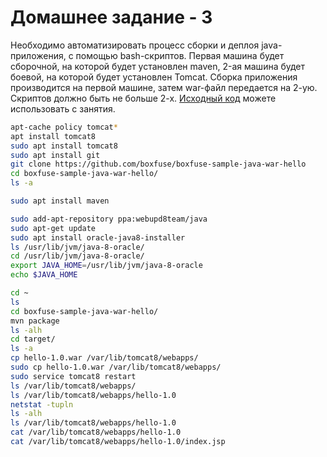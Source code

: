 # Домашнее задание - 3

Необходимо автоматизировать процесс сборки и деплоя java-приложения, с помощью bash-скриптов.
Первая машина будет сборочной, на которой будет установлен maven, 2-ая машина будет боевой, на которой будет установлен Tomcat.
Сборка приложения производится на первой машине, затем war-файл передается на 2-ую.
Скриптов должно быть не больше 2-х. [Исходный код](https://github.com/boxfuse/boxfuse-sample-java-war-hello) можете использовать с занятия.

```Bash
apt-cache policy tomcat*
apt install tomcat8
sudo apt install tomcat8
sudo apt install git
git clone https://github.com/boxfuse/boxfuse-sample-java-war-hello
cd boxfuse-sample-java-war-hello/
ls -a

sudo apt install maven

sudo add-apt-repository ppa:webupd8team/java
sudo apt-get update
sudo apt install oracle-java8-installer 
ls /usr/lib/jvm/java-8-oracle/
cd /usr/lib/jvm/java-8-oracle/
export JAVA_HOME=/usr/lib/jvm/java-8-oracle
echo $JAVA_HOME

cd ~
ls
cd boxfuse-sample-java-war-hello/
mvn package
ls -alh
cd target/
ls -a
cp hello-1.0.war /var/lib/tomcat8/webapps/
sudo cp hello-1.0.war /var/lib/tomcat8/webapps/
sudo service tomcat8 restart
ls /var/lib/tomcat8/webapps/
ls /var/lib/tomcat8/webapps/hello-1.0
netstat -tupln
ls -alh
ls /var/lib/tomcat8/webapps/hello-1.0
cat /var/lib/tomcat8/webapps/hello-1.0
cat /var/lib/tomcat8/webapps/hello-1.0/index.jsp
```